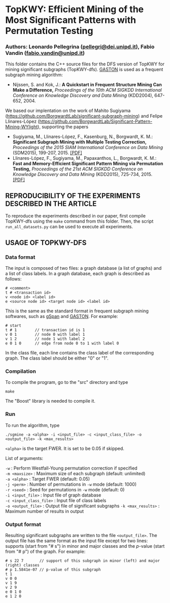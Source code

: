 # TopKWY: Efficient Mining of the Most Significant Patterns with Permutation Testing
### Authors: Leonardo Pellegrina (pellegri@dei.unipd.it), Fabio Vandin (fabio.vandin@unipd.it)

This folder contains the C++ source files for the DFS version of TopKWY for mining significant subgraphs (TopKWY-dfs).
[GASTON](http://www.liacs.nl/~snijssen/gaston/iccs.html) is used as a frequent subgraph mining algorithm:
* Nijssen, S. and Kok, J.: **A Quickstart in Frequent Structure Mining Can
  Make a Difference,** *Proceedings of the 10th ACM SIGKDD International Conference on Knowledge Discovery and Data Mining* (KDD2004), 647-652, 2004.

We based our implentation on the work of Mahito Sugiyama (https://github.com/BorgwardtLab/significant-subgraph-mining) and Felipe Llinares-López (https://github.com/BorgwardtLab/Significant-Pattern-Mining-WYlight), supporting the papers
* Sugiyama, M., Llinares-López, F., Kasenburg, N., Borgwardt, K. M.: **Significant Subgraph Mining with Multiple Testing Correction,** *Proceedings of the 2015 SIAM International Conference on Data Mining* (SDM2015), 199-207, 2015.
[[PDF]](http://epubs.siam.org/doi/pdf/10.1137/1.9781611974010.5)
* Llinares-López, F., Sugiyama, M., Papaxanthos, L., Borgwardt, K. M.:
**Fast and Memory-Efficient Significant Pattern Mining via Permutation Testing,** *Proceedings of the 21st ACM SIGKDD Conference on Knowledge Discovery and Data Mining* (KDD2015), 725-734, 2015.
[[PDF]](http://dl.acm.org/ft_gateway.cfm?id=2783363)

## REPRODUCIBILITY OF THE EXPERIMENTS DESCRIBED IN THE ARTICLE

To reproduce the experiments described in our paper, first compile TopKWY-dfs using the `make` command from this folder. Then, the script `run_all_datasets.py` can be used to execute all experiments.


## USAGE OF TOPKWY-DFS

### Data format

The input is composed of two files: a graph database (a list of graphs) and a list of class labels.
In a graph database, each graph is described as follows:

```
# <comment>
t # <transaction id>
v <node id> <label id>
e <source node id> <target node id> <label id>
```

This is the same as the standard format in frequent subgraph mining softwares, such as [gSpan](https://www.cs.ucsb.edu/~xyan/software/gSpan.htm) and [GASTON](http://www.liacs.nl/~snijssen/gaston/iccs.html).
For example:

```
# start  
t # 1        // transaction id is 1
v 0 1        // node 0 with label 1
v 1 2        // node 1 with label 2
e 0 1 0      // edge from node 0 to 1 with label 0
```

In the class file, each line contains the class label of the corresponding graph.
The class label should be either "0" or "1".

### Compilation

To compile the program, go to the "src" directory and type

```
make
```
The "Boost" library is needed to compile it.

### Run

To run the algorithm, type

```
./sgmine -a <alpha> -i <input_file> -c <input_class_file> -o <output_file> -k <max_results>
```

`<alpha>` is the target FWER. It is set to be 0.05 if skipped.

List of arguments:

`-w` : Perform Westfall-Young permutation correction if specified  
`-m <maxsize>` : Maximum size of each subgraph (default: unlimited)  
`-a <alpha>` : Target FWER (default: 0.05)  
`-j <perm>` : Number of permutations in `-w` mode (default: 1000)  
`-r <seed>` : Seed for permutations in `-w` mode (default: 0)  
`-i <input_file>` : Input file of graph database  
`-c <input_class_file>` : Input file of class labels  
`-o <output_file>` : Output file of significant subgraphs
`-k <max_results>` : Maximum number of results in output

### Output format

Resulting significant subgraphs are written to the file `<output_file>`. The output file has the same format as the input file except for two lines: supports (start from "\# s") in minor and major classes and the *p*-value (start from "\# p") of the graph. For example:

```
# s 22 7       // support of this subgraph in minor (left) and major (right) classes
# p 1.5841e-07 // p-value of this subgraph
t 1
v 0 0
v 1 9
v 2 9
e 0 1 0
e 1 2 0
```
